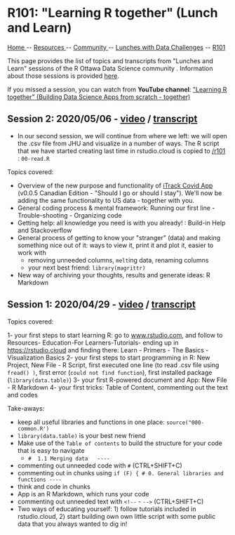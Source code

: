 

# R101: "Learning R together" (Lunch and Learn)

[ Home ](https://IVI-M.github.io/R-Ottawa/) --  [ Resources ](resources.md) -- 
[ Community ](community.md) -- [Lunches with Data Challenges](meetups.md) -- [ R101 ](101.md)


This page provides the list of topics and  transcripts from  "Lunches and Learn" sessions of the R Ottawa Data Science community . Information about those sessions is provided [here](https://ivi-m.github.io/R-Ottawa/meetups.html).

If you missed a session, you can watch from **YouTube channel**: ["Learning R together" (Building Data Science Apps from scratch - together)](https://www.youtube.com/playlist?list=PLUogPW3t8g0RFvDGyKo1murnQUaSJxEPl)


## Session 2: 2020/05/06  - [video](https://youtu.be/d_EC39tIWMQ) / [transcript](r101-transcript-02.md)


- In our second session, we will continue from where we left: we will open the .csv file from JHU and visualize in a number of ways. The R script that we have started creating last time in rstudio.cloud is copied to [/r101 ](https://github.com/IVI-M/R-Ottawa/tree/master/r101) :  `00-read.R`

Topics covered: 

- Overview of the new purpose and functionality of [iTrack Covid App](https://itrack.shinyapps.io/covid) (v0.0.5 Canadian Edition - "Should I go or should I stay"). We'll now be adding the same functionality to US data - together with you.
- General coding process & mental framework: Running our first line - Trouble-shooting - Organizing code  
- Getting help: all knowledge you need is with you  already! : Build-in Help and Stackoverflow
- General process of getting to know your "stranger" (data) and making something nice out of it: ways to view it, print it and plot it, easier to work with
  - removing unneeded columns, `melt`ing data, renaming columns
  - your next best friend: `library(magrittr)`
- New way of archiving your thoughts, results and generate ideas: R Markdown

## Session 1: 2020/04/29 - [video](https://youtu.be/d_EC39tIWMQ) / [transcript](r101-transcript-01.md)

Topics covered: 

1- your first steps to start learning R:  go to www.rstudio.com,  and follow to Resources- Education-For Learners-Tutorials-   ending up in https://rstudio.cloud and finding there: Learn - Primers - The Basics - Visualization Basics
2- your  first steps to start programming in R: New Project, New File - R Script, first executed one line (to read .csv file using `fread() )`, first error (`could not find function`), first installed package (`library(data.table)`)
3- your first R-powered document and App: New File - R Markdown
4- your first tricks: Table of Content, commenting out the text and codes

Take-aways:

- keep all useful libraries and functions in one place: `source("000-common.R')`
- `library(data.table)` is your best new friend
- Make use of the `Table of contents` to build the  structure for your code that is easy to navigate
  - `#  1.1 Merging data   ----`
- commenting out unneeded code with `#` (CTRL+SHIFT+C)
- commenting out in chunks using `if (F) { # 0. General libraries and functions ----`
- think and code in chunks
- App is an R Markdown, which runs your code
- commenting out unneeded text with `<!--` - `-->` (CTRL+SHIFT+C)
- Two ways of educating yourself: 1) follow tutorials included in rstudio.cloud, 2) start building own own little script with some public data that you always wanted to dig in!

